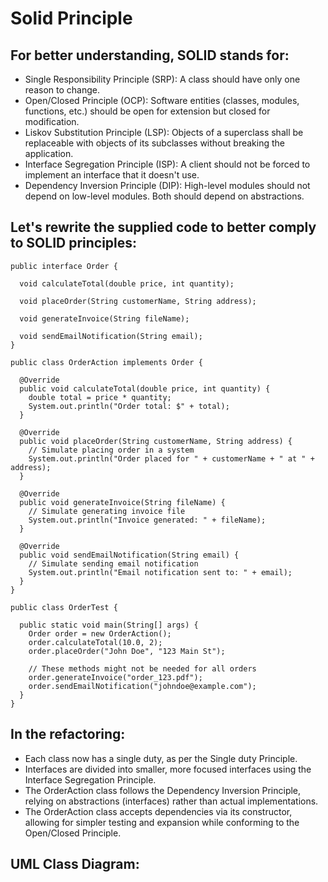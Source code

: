 # Solid Principle

## For better understanding, SOLID stands for:
* Single Responsibility Principle (SRP): A class should have only one reason to change.
* Open/Closed Principle (OCP): Software entities (classes, modules, functions, etc.) should be open for extension but closed for modification.
* Liskov Substitution Principle (LSP): Objects of a superclass shall be replaceable with objects of its subclasses without breaking the application.
* Interface Segregation Principle (ISP): A client should not be forced to implement an interface that it doesn't use.
* Dependency Inversion Principle (DIP): High-level modules should not depend on low-level modules. Both should depend on abstractions.

## Let's rewrite the supplied code to better comply to SOLID principles:

```
public interface Order {

  void calculateTotal(double price, int quantity);

  void placeOrder(String customerName, String address);

  void generateInvoice(String fileName);

  void sendEmailNotification(String email);
}

public class OrderAction implements Order {

  @Override
  public void calculateTotal(double price, int quantity) {
    double total = price * quantity;
    System.out.println("Order total: $" + total);
  }

  @Override
  public void placeOrder(String customerName, String address) {
    // Simulate placing order in a system
    System.out.println("Order placed for " + customerName + " at " + address);
  }

  @Override
  public void generateInvoice(String fileName) {
    // Simulate generating invoice file
    System.out.println("Invoice generated: " + fileName);
  }

  @Override
  public void sendEmailNotification(String email) {
    // Simulate sending email notification
    System.out.println("Email notification sent to: " + email);
  }
}

public class OrderTest {

  public static void main(String[] args) {
    Order order = new OrderAction();
    order.calculateTotal(10.0, 2);
    order.placeOrder("John Doe", "123 Main St");

    // These methods might not be needed for all orders
    order.generateInvoice("order_123.pdf");
    order.sendEmailNotification("johndoe@example.com");
  }
}
```

## In the refactoring:

* Each class now has a single duty, as per the Single duty Principle.
* Interfaces are divided into smaller, more focused interfaces using the Interface Segregation Principle.
* The OrderAction class follows the Dependency Inversion Principle, relying on abstractions (interfaces) rather than actual implementations.
* The OrderAction class accepts dependencies via its constructor, allowing for simpler testing and expansion while conforming to the Open/Closed Principle.

## UML Class Diagram:

